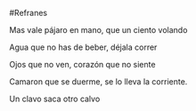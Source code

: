 #Refranes

Mas vale pájaro en mano, que un ciento volando

Agua que no has de beber, déjala correr

Ojos que no ven, corazón que no siente

Camaron que se duerme, se lo lleva la corriente.

Un clavo saca otro calvo
